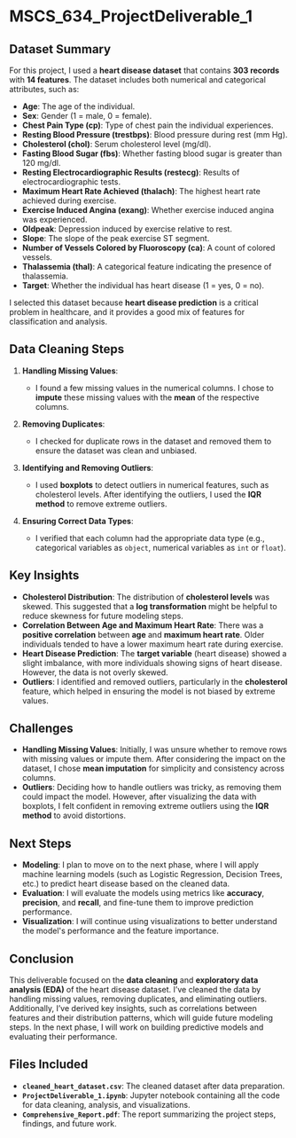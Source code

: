 # MSCS_634_ProjectDeliverable_1

## Dataset Summary
For this project, I used a **heart disease dataset** that contains **303 records** with **14 features**. The dataset includes both numerical and categorical attributes, such as:
- **Age**: The age of the individual.
- **Sex**: Gender (1 = male, 0 = female).
- **Chest Pain Type (cp)**: Type of chest pain the individual experiences.
- **Resting Blood Pressure (trestbps)**: Blood pressure during rest (mm Hg).
- **Cholesterol (chol)**: Serum cholesterol level (mg/dl).
- **Fasting Blood Sugar (fbs)**: Whether fasting blood sugar is greater than 120 mg/dl.
- **Resting Electrocardiographic Results (restecg)**: Results of electrocardiographic tests.
- **Maximum Heart Rate Achieved (thalach)**: The highest heart rate achieved during exercise.
- **Exercise Induced Angina (exang)**: Whether exercise induced angina was experienced.
- **Oldpeak**: Depression induced by exercise relative to rest.
- **Slope**: The slope of the peak exercise ST segment.
- **Number of Vessels Colored by Fluoroscopy (ca)**: A count of colored vessels.
- **Thalassemia (thal)**: A categorical feature indicating the presence of thalassemia.
- **Target**: Whether the individual has heart disease (1 = yes, 0 = no).

I selected this dataset because **heart disease prediction** is a critical problem in healthcare, and it provides a good mix of features for classification and analysis.

## Data Cleaning Steps
1. **Handling Missing Values**: 
   - I found a few missing values in the numerical columns. I chose to **impute** these missing values with the **mean** of the respective columns.
   
2. **Removing Duplicates**:
   - I checked for duplicate rows in the dataset and removed them to ensure the dataset was clean and unbiased.

3. **Identifying and Removing Outliers**:
   - I used **boxplots** to detect outliers in numerical features, such as cholesterol levels. After identifying the outliers, I used the **IQR method** to remove extreme outliers.

4. **Ensuring Correct Data Types**:
   - I verified that each column had the appropriate data type (e.g., categorical variables as `object`, numerical variables as `int` or `float`).

## Key Insights
- **Cholesterol Distribution**: The distribution of **cholesterol levels** was skewed. This suggested that a **log transformation** might be helpful to reduce skewness for future modeling steps.
- **Correlation Between Age and Maximum Heart Rate**: There was a **positive correlation** between **age** and **maximum heart rate**. Older individuals tended to have a lower maximum heart rate during exercise.
- **Heart Disease Prediction**: The **target variable** (heart disease) showed a slight imbalance, with more individuals showing signs of heart disease. However, the data is not overly skewed.
- **Outliers**: I identified and removed outliers, particularly in the **cholesterol** feature, which helped in ensuring the model is not biased by extreme values.

## Challenges
- **Handling Missing Values**: Initially, I was unsure whether to remove rows with missing values or impute them. After considering the impact on the dataset, I chose **mean imputation** for simplicity and consistency across columns.
- **Outliers**: Deciding how to handle outliers was tricky, as removing them could impact the model. However, after visualizing the data with boxplots, I felt confident in removing extreme outliers using the **IQR method** to avoid distortions.

## Next Steps
- **Modeling**: I plan to move on to the next phase, where I will apply machine learning models (such as Logistic Regression, Decision Trees, etc.) to predict heart disease based on the cleaned data.
- **Evaluation**: I will evaluate the models using metrics like **accuracy**, **precision**, and **recall**, and fine-tune them to improve prediction performance.
- **Visualization**: I will continue using visualizations to better understand the model's performance and the feature importance.

## Conclusion
This deliverable focused on the **data cleaning** and **exploratory data analysis (EDA)** of the heart disease dataset. I’ve cleaned the data by handling missing values, removing duplicates, and eliminating outliers. Additionally, I’ve derived key insights, such as correlations between features and their distribution patterns, which will guide future modeling steps. In the next phase, I will work on building predictive models and evaluating their performance.

## Files Included
- **`cleaned_heart_dataset.csv`**: The cleaned dataset after data preparation.
- **`ProjectDeliverable_1.ipynb`**: Jupyter notebook containing all the code for data cleaning, analysis, and visualizations.
- **`Comprehensive_Report.pdf`**: The report summarizing the project steps, findings, and future work.

